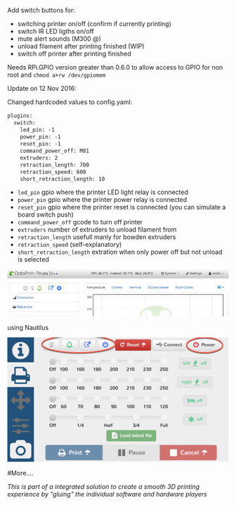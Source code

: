Add switch buttons for:
- switching printer on/off (confirm if currently printing)
- switch  IR LED ligths on/off
- mute alert sounds (M300 @)
- unload filament after printing finished (WIP)
- switch off printer after printing finished

Needs RPi.GPIO version greater than 0.6.0 to allow access to GPIO for non root and `chmod a+rw /dev/gpiomem`

Update on 12 Nov 2016:

Changed hardcoded values to config.yaml:

```
plugins:
  switch:
    led_pin: -1
    power_pin: -1
    reset_pin: -1
    command_power_off: M81
    extruders: 2
    retraction_length: 700
	retraction_speed: 600
	short_retraction_length: 10
```


- `led_pin` gpio where the printer LED light relay is connected
- `power_pin` gpio where the printer power relay is connected
- `reset_pin` gpio where the printer reset is connected (you can simulate a board switch push)
- `command_power_off` gcode to turn off printer 
- `extruders` number of extruders to unload filament from 
- `retraction_length` usefull manly for bowden extruders
- `retraction_speed` (self-explanatory)
- `short_retraction_length` extration when only power off but not unload is selected


![screenshot](screenshot_1.png)

using Nautilus

![screenshot](screenshot_2.png)

#More....

_This is part of a integrated solution to create a smooth 3D printing experience by "gluing" the individual software and hardware players_

